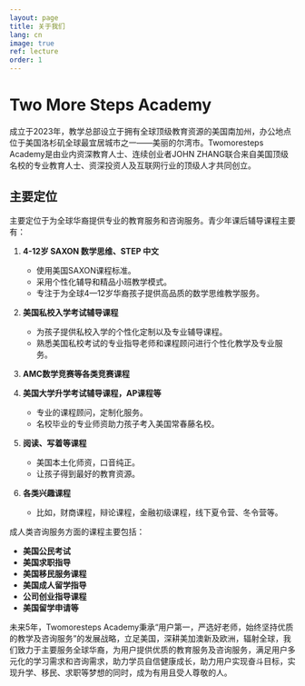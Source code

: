 ```yaml
---
layout: page
title: 关于我们 
lang: cn
image: true
ref: lecture
order: 1
---
```


# Two More Steps Academy

成立于2023年，教学总部设立于拥有全球顶级教育资源的美国南加州，办公地点位于美国洛杉矶全球最宜居城市之一——美丽的尔湾市。Twomoresteps Academy是由业内资深教育人士、连续创业者JOHN ZHANG联合来自美国顶级名校的专业教育人士、资深投资人及互联网行业的顶级人才共同创立。

## 主要定位

主要定位于为全球华裔提供专业的教育服务和咨询服务。青少年课后辅导课程主要有：

1. **4-12岁 SAXON 数学思维、STEP 中文**
   - 使用美国SAXON课程标准。
   - 采用个性化辅导和精品小班教学模式。
   - 专注于为全球4—12岁华裔孩子提供高品质的数学思维教学服务。

2. **美国私校入学考试辅导课程**
   - 为孩子提供私校入学的个性化定制以及专业辅导课程。
   - 熟悉美国私校考试的专业指导老师和课程顾问进行个性化教学及专业服务。

3. **AMC数学竞赛等各类竞赛课程**

4. **美国大学升学考试辅导课程，AP课程等**
   - 专业的课程顾问，定制化服务。
   - 名校毕业的专业师资助力孩子考入美国常春藤名校。

5. **阅读、写着等课程**
   - 美国本土化师资，口音纯正。
   - 让孩子得到最好的教育资源。

6. **各类兴趣课程**
   - 比如，财商课程，辩论课程，金融初级课程，线下夏令营、冬令营等。

成人类咨询服务方面的课程主要包括：

- **美国公民考试**
- **美国求职指导**
- **美国移民服务课程**
- **美国成人留学指导**
- **公司创业指导课程**
- **美国留学申请等**

未来5年，Twomoresteps Academy秉承“用户第一，严选好老师，始终坚持优质的教学及咨询服务”的发展战略，立足美国，深耕美加澳新及欧洲，辐射全球，我们致力于主要服务全球华裔，为用户提供优质的教育服务及咨询服务，满足用户多元化的学习需求和咨询需求，助力学员自信健康成长，助力用户实现奋斗目标，实现升学、移民、求职等梦想的同时，成为有用且受人尊敬的人。

